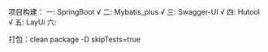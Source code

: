 项目构建：
   一: SpringBoot         √
   二: Mybatis_plus       √
   三: Swagger-UI         √
   四: Hutool             √
   五: LayUi
   六:                 
       
打包：clean package -D skipTests=true 
